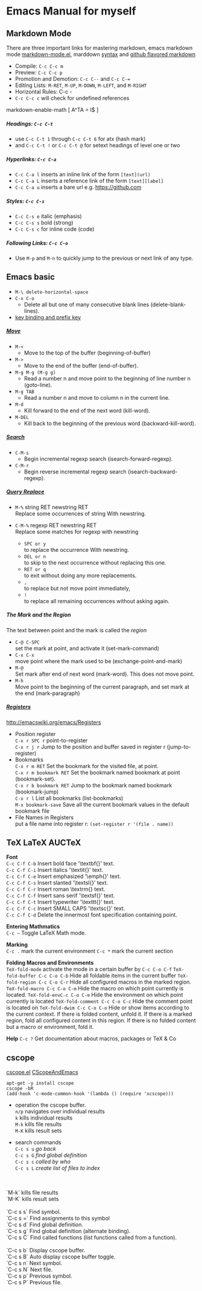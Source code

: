 Emacs Manual for myself
=======================

Markdown Mode
-------------
[1.1]: https://github.com/defunkt/markdown-mode
[1.2]: https://guides.github.com/features/mastering-markdown

There are three important links for mastering markdown, emacs markdown mode [markdown-mode.el][1.1], marddown [syntax][1.2] and [github flavored markdown](http://daringfireball.net/projects/markdown/syntax)

- Compile: `C-c C-c m`
- Preview: `C-c C-c p`
- Promotion and Demotion: `C-c C--` and `C-c C-=`
- Editing Lists: `M-RET`, `M-UP`, `M-DOWN`, `M-LEFT`, and `M-RIGHT`
- Horizontal Rules: C-c -
- `C-c C-c c` will check for undefined references

markdown-enable-math
\[
A^TA = I$
\]


##### Headings: `C-c C-t` #####
+ use `C-c C-t 1` through `C-c C-t 6` for atx (hash mark)
+ and `C-c C-t !` or `C-c C-t @` for setext headings of level one or two

##### Hyperlinks: `C-c C-a` #####
- `C-c C-a l` inserts an inline link of the form `[text](url)`
- `C-c C-a L` inserts a reference link of the form `[text][label]`
- `C-c C-a u` inserts a bare url e.g. <https://github.com>

##### Styles: `C-c C-s` #####
+ `C-c C-s e` italic (emphasis)
+ `C-c C-s s` bold (strong)
+ `C-c C-s c` for inline code (code)

##### Following Links: `C-c C-o` #####
+ Use `M-p` and `M-n` to quickly jump to the previous or next link of any type.


Emacs basic
-----------
[2.1]: http://www.emacswiki.org/emacs/KeyBindingDiscussion
[2.2]: http://www.emacswiki.org/emacs/PrefixKey
[2.3]: http://www.gnu.org/software/emacs/manual/html_node/emacs/Search.html#Search
[2.4]: http://www.gnu.org/software/emacs/manual/html_node/emacs/Moving-Point.html
[2.5]: http://www.gnu.org/software/emacs/manual/html_node/emacs/Query-Replace.html
[2.6]: https://www.gnu.org/software/emacs/manual/html_node/emacs/Registers.html "Registers"

+ `M-\ delete-horizontal-space`
+ `C-x C-o`
  + Delete all but one of many consecutive blank lines (delete-blank-lines).
+ [key binding and prefix key][2.1]

##### [Move][2.4] #####
+ `M-<`
  - Move to the top of the buffer (beginning-of-buffer)
+ `M->`
  - Move to the end of the buffer (end-of-buffer).
+ `M-g M-g (M-g g)`
  - Read a number n and move point to the beginning of line number n (goto-line).
+ `M-g TAB`
  - Read a number n and move to column n in the current line.
+ `M-d`
  - Kill forward to the end of the next word (kill-word).
+ `M-DEL`
  - Kill back to the beginning of the previous word (backward-kill-word).

##### [Search][2.3] #####
+ `C-M-s`
  - Begin incremental regexp search (isearch-forward-regexp).
+ `C-M-r`
  - Begin reverse incremental regexp search (isearch-backward-regexp).

##### [Query Replace][2.5] #####
+ `M-%` string RET newstring RET
<br/> Replace some occurrences of string With newstring.
+ `C-M-%` regexp RET newstring RET
<br/> Replace some matches for regexp with newstring

    * `SPC or y`
        <br/> to replace the occurrence With newstring.
    * `DEL or n`
        <br/> to skip to the next occurrence without replacing this one.
    * `RET or q`
        <br/> to exit without doing any more replacements.
    * `,`
        <br/> to replace but not move point immediately,
    * `!`
        <br/> to replace all remaining occurrences without asking again.



##### The Mark and the Region #####
The text between point and the mark is called the *region*

+ `C-@ C-SPC`
<br/> set the mark at point, and activate it (set-mark-command)
+ `C-x C-x`
<br/> move point where the mark used to be (exchange-point-and-mark)
+ `M-@`
<br/> Set mark after end of next word (mark-word). This does not move point.
+ `M-h`
<br/> Move point to the beginning of the current paragraph, and set mark at the end (mark-paragraph)

##### [Registers][2.6] #####
<http://emacswiki.org/emacs/Registers>

+ Position register
<br/>  `C-x r SPC r`  point-to-register
<br/>  `C-x r j r`    Jump to the position and buffer saved in register r (jump-to-register)
+ Bookmarks
<br/>  `C-x r m RET`            Set the bookmark for the visited file, at point.
<br/>  `C-x r m bookmark RET`   Set the bookmark named bookmark at point (bookmark-set).
<br/>  `C-x r b bookmark RET`   Jump to the bookmark named bookmark (bookmark-jump)
<br/>  `C-x r l`                List all bookmarks (list-bookmarks)
<br/>  `M-x bookmark-save`      Save all the current bookmark values in the default bookmark file
+ File Names in Registers
<br/> put a file name into register r: `(set-register r '(file . name))`


TeX LaTeX AUCTeX
----------------

**Font** <br/>
`C-c C-f C-b`
    Insert bold face '\textbf{}' text.
<br/>
`C-c C-f C-i`
    Insert italics '\textit{}' text.
<br/>
`C-c C-f C-e`
    Insert emphasized '\emph{}' text.
<br/>
`C-c C-f C-s`
    Insert slanted '\textsl{}' text.
<br/>
`C-c C-f C-r`
    Insert roman \textrm{} text.
<br/>
`C-c C-f C-f`
    Insert sans serif '\textsf{}' text.
<br/>
`C-c C-f C-t`
    Insert typewriter '\texttt{}' text.
<br/>
`C-c C-f C-c`
    Insert SMALL CAPS '\textsc{}' text.
<br/>
`C-c C-f C-d`
    Delete the innermost font specification containing point.

**Entering Mathmatics** <br/>
`C-c ~` Toggle LaTeX Math mode.

**Marking** <br/>
`C-c .` mark the current environment
`C-c *` mark the current section

**Folding Macros and Environments** <br/>
`TeX-fold-mode` activate the mode in a certain buffer by `C-c C-o C-f`
`TeX-fold-buffer C-c C-o C-b` Hide all foldable items in the current buffer
`TeX-fold-region C-c C-o C-r` Hide all configured macros in the marked region.
`TeX-fold-macro C-c C-o C-m` Hide the macro on which point currently is located.
`TeX-fold-envC-c C-o C-e` Hide the environment on which point currently is located
`TeX-fold-comment C-c C-o C-c` Hide the comment point is located on
`TeX-fold-dwim C-c C-o C-o`  Hide or show items according to the current context. If there is folded content, unfold it. If there is a marked region, fold all configured content in this region. If there is no folded content but a macro or environment, fold it.

**Help**
`C-c ?` Get documentation about macros, packages or TeX & Co

cscope
------

[cscope.el](https://github.com/dkogan/xcscope.el)
[CScopeAndEmacs](http://emacswiki.org/emacs/CScopeAndEmacs)

    apt-get -y install cscope
    cscope -bR
    (add-hook 'c-mode-common-hook '(lambda () (require 'xcscope)))


+ operation the cscope buffer.
<br/>  `n/p` navigates over individual results
<br/>  `k` kills individual results
<br/>  `M-k` kills file results
<br/>  `M-K` kills result sets

+ search commands
<br/>  `C-c s u` *go back*
<br/>  `C-c s G` *find global definition*
<br/>  `C-c s c` *called by who*
<br/>  `C-c s L` *create list of files to index*
<br/>
<br/>  `M-k` kills file results
<br/>  `M-K` kills result sets
<br/>
<br/>  `C-c s s` Find symbol.
<br/>  `C-c s =` Find assignments to this symbol
<br/>  `C-c s d` Find global definition.
<br/>  `C-c s g` Find global definition (alternate binding).
<br/>  `C-c s C` Find called functions (list functions called from a function).
<br/>
<br/>  `C-c s b` Display cscope buffer.
<br/>  `C-c s B` Auto display cscope buffer toggle.
<br/>  `C-c s n` Next symbol.
<br/>  `C-c s N` Next file.
<br/>  `C-c s p` Previous symbol.
<br/>  `C-c s P` Previous file.
